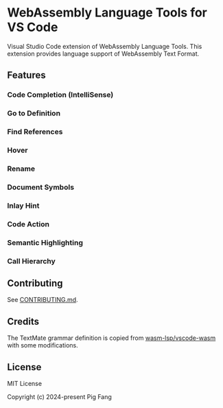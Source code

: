 # WebAssembly Language Tools for VS Code

Visual Studio Code extension of WebAssembly Language Tools.
This extension provides language support of WebAssembly Text Format.

## Features

### Code Completion (IntelliSense)

### Go to Definition

### Find References

### Hover

### Rename

### Document Symbols

### Inlay Hint

### Code Action

### Semantic Highlighting

### Call Hierarchy

## Contributing

See [CONTRIBUTING.md](.github/CONTRIBUTING.md).

## Credits

The TextMate grammar definition is copied from [wasm-lsp/vscode-wasm](https://github.com/wasm-lsp/vscode-wasm/blob/main/contributes/grammars/wat.json) with some modifications.

## License

MIT License

Copyright (c) 2024-present Pig Fang
